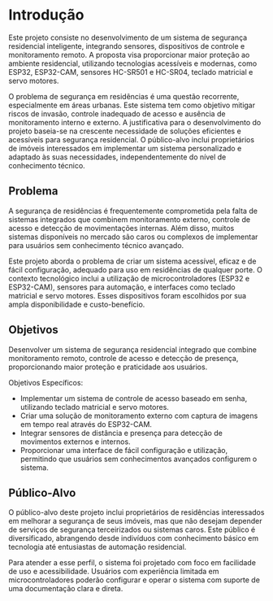 # Introdução

Este projeto consiste no desenvolvimento de um sistema de segurança residencial inteligente, integrando sensores, dispositivos de controle e monitoramento remoto. A proposta visa proporcionar maior proteção ao ambiente residencial, utilizando tecnologias acessíveis e modernas, como ESP32, ESP32-CAM, sensores HC-SR501 e HC-SR04, teclado matricial e servo motores.

O problema de segurança em residências é uma questão recorrente, especialmente em áreas urbanas. Este sistema tem como objetivo mitigar riscos de invasão, controle inadequado de acesso e ausência de monitoramento interno e externo. A justificativa para o desenvolvimento do projeto baseia-se na crescente necessidade de soluções eficientes e acessíveis para segurança residencial. O público-alvo inclui proprietários de imóveis interessados em implementar um sistema personalizado e adaptado às suas necessidades, independentemente do nível de conhecimento técnico.

## Problema

A segurança de residências é frequentemente comprometida pela falta de sistemas integrados que combinem monitoramento externo, controle de acesso e detecção de movimentações internas. Além disso, muitos sistemas disponíveis no mercado são caros ou complexos de implementar para usuários sem conhecimento técnico avançado.

Este projeto aborda o problema de criar um sistema acessível, eficaz e de fácil configuração, adequado para uso em residências de qualquer porte. O contexto tecnológico inclui a utilização de microcontroladores (ESP32 e ESP32-CAM), sensores para automação, e interfaces como teclado matricial e servo motores. Esses dispositivos foram escolhidos por sua ampla disponibilidade e custo-benefício. 

## Objetivos

Desenvolver um sistema de segurança residencial integrado que combine monitoramento remoto, controle de acesso e detecção de presença, proporcionando maior proteção e praticidade aos usuários.

Objetivos Específicos:
- Implementar um sistema de controle de acesso baseado em senha, utilizando teclado matricial e servo motores.
- Criar uma solução de monitoramento externo com captura de imagens em tempo real através do ESP32-CAM.
- Integrar sensores de distância e presença para detecção de movimentos externos e internos.
- Proporcionar uma interface de fácil configuração e utilização, permitindo que usuários sem conhecimentos avançados configurem o sistema.
 
## Público-Alvo

O público-alvo deste projeto inclui proprietários de residências interessados em melhorar a segurança de seus imóveis, mas que não desejam depender de serviços de segurança terceirizados ou sistemas caros. Este público é diversificado, abrangendo desde indivíduos com conhecimento básico em tecnologia até entusiastas de automação residencial.

Para atender a esse perfil, o sistema foi projetado com foco em facilidade de uso e acessibilidade. Usuários com experiência limitada em microcontroladores poderão configurar e operar o sistema com suporte de uma documentação clara e direta.
